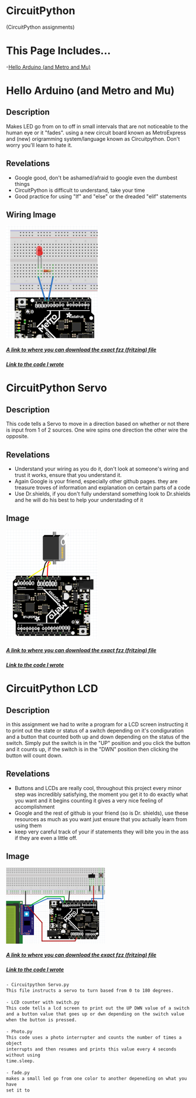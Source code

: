# CircuitPython
(CircuitPython assignments)
# This Page Includes...
-[Hello Arduino (and Metro and Mu)](#Hello-Arduino-and-Metro-and-Mu)

# Hello Arduino (and Metro and Mu) 

## Description
Makes LED go from on to off in small intervals that are not noticeable to the human eye or it "fades". using a new circuit board known as MetroExpress and (new) origramming system/language known as Circuitpython. Don't worry you'll learn to hate it. 

## Revelations
- Google good, don't be ashamed/afraid to google even the dumbest things
- CircuitPython is difficult to understand, take your time
- Good practice for using "If" and "else" or the dreaded "elif" statements

## Wiring Image

<img src="Sketchs/Hello Arduino Image.PNG" width="250">

##### [A link to where you can download the exact fzz (fritzing) file](https://github.com/cstours08/CircuitPython/blob/master/Sketchs/Hello%20Arduino%20Sketch.fzz)

##### [Link to the code I wrote](https://github.com/cstours08/CircuitPython/blob/master/Hello%20CircuitPython.py)

# CircuitPython Servo 
## Description
This code tells a Servo to move in a direction based on whether or not there is input from 1 of 2 sources. One wire spins one direction the other wire the opposite. 

## Revelations

- Understand your wiring as you do it, don't look at someone's wiring and trust it works, ensure that you understand it.
- Again Google is your friend, especially other github pages. they are treasure troves of information and explanation on certain parts of a code
- Use Dr.shields, if you don't fully understand something look to Dr.shields and he will do his best to help your understading of it

## Image

<img src="Sketchs/Servo Image.PNG" width="250">

##### [A link to where you can download the exact fzz (fritzing) file](https://github.com/cstours08/CircuitPython/blob/master/Sketchs/Servo%20Sketch.fzz)

##### [Link to the code I wrote](https://github.com/cstours08/CircuitPython/blob/master/Circuitpython%20Servo.py)

# CircuitPython LCD

## Description
in this assignment we had to write a program for a LCD screen instructing it to print out the state or status of a switch depending on it's condiguration and a button that counted both up and down depending on the status of the switch. Simply put the switch is in the "UP" position and you click the button and it counts up, if the switch is in the "DWN" position then clicking the button will count down.

## Revelations

- Buttons and LCDs are really cool, throughout this project every minor step was incredibly satisfying, the moment you get it to do exactly what you want and it begins counting it gives a very nice feeling of accomplishment
- Google and the rest of github is your friend (so is Dr. shields), use these resources as much as you want just ensure that you actually learn from using them
- keep very careful track of your if statements they will bite you in the ass if they are even a little off.

## Image

<img src="Sketchs/Lcd Counter with switch Image.PNG" width="270">

##### [A link to where you can download the exact fzz (fritzing) file](https://github.com/cstours08/CircuitPython/blob/master/Sketchs/Lcd%20Counter%20with%20switch%20Sketch.fzz)

##### [Link to the code I wrote]()

	- Circuitpython Servo.py
	This file instructs a servo to turn based from 0 to 180 degrees.

	- LCD counter with switch.py
	This code tells a lcd screen to print out the UP DWN value of a switch 
	and a button value that goes up or dwn depending on the switch value
	when the button is pressed.

	- Photo.py
	This code uses a photo interrupter and counts the number of times a object
	interrupts and then resumes and prints this value every 4 seconds without using
	time.sleep. 

	- fade.py
	makes a small led go from one color to another depeneding on what you have
	set it to
